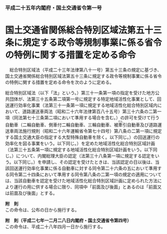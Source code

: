 ### 平成二十五年内閣府・国土交通省令第一号  
# 国土交通省関係総合特別区域法第五十三条に規定する政令等規制事業に係る省令の特例に関する措置を定める命令  
　総合特別区域法（平成二十三年法律第八十一号）第五十三条の規定に基づき、国土交通省関係総合特別区域法第五十三条に規定する政令等規制事業に係る省令の特例に関する措置を定める命令を次のように定める。  
  
総合特別区域法（以下「法」という。）第三十一条第一項の指定を受けた地方公共団体が、法第三十五条第二項第一号に規定する特定地域活性化事業として、回送運行効率化事業（法第三十一条第一項に規定する地域活性化総合特別区域内において、道路運送車両法（昭和二十六年法律第百八十五号）第三十六条の二第一項（同法第七十三条第二項において準用する場合を含む。）の許可を受けて行う自動車（二輪自動車、側車付二輪自動車、三輪自動車、被<ruby>牽<rt>けん</rt></ruby>引自動車及び道路運送車両法施行規則（昭和二十六年運輸省令第七十四号）第八条の二第一項に規定する国土交通大臣の指定する大型特殊自動車を除く。以下同じ。）の回送運行の効率化を図る事業をいう。以下同じ。）を定めた地域活性化総合特別区域計画（法第三十五条第一項に規定する地域活性化総合特別区域計画をいう。以下同じ。）について、内閣総理大臣の認定（法第三十八条第一項に規定する認定をいう。以下同じ。）を申請し、その認定を受けたときは、当該認定の日以後は、当該回送運行効率化事業に係る自動車に対する同令第二十六条の五において準用する同令第二十四条において準用する同令第八条の二第一項の規定の適用については、当該自動車を認定を受けた地域活性化総合特別区域計画に定められた方法により運行の用に供する場合に限り、同項中「前面及び後面」とあるのは「前面又は前面及び後面」とする。  
  
**附　則**  
この命令は、公布の日から施行する。  
  
**附　則（平成二七年一二月二八日内閣府・国土交通省令第四号）**  
この命令は、平成二十八年四月一日から施行する。  
  
